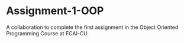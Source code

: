 # Assignment-1-OOP
A collaboration to complete the first assignment in the Object Oriented Programming Course at FCAI-CU.
